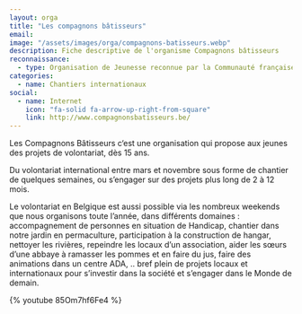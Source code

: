 ```yaml
---
layout: orga
title: "Les compagnons bâtisseurs"
email: 
image: "/assets/images/orga/compagnons-batisseurs.webp"
description: Fiche descriptive de l'organisme Compagnons bâtisseurs
reconnaissance:
  - type: Organisation de Jeunesse reconnue par la Communauté française
categories: 
  - name: Chantiers internationaux
social:
  - name: Internet
    icon: "fa-solid fa-arrow-up-right-from-square"
    link: http://www.compagnonsbatisseurs.be/
---
```

Les Compagnons Bâtisseurs c‘est une organisation qui propose aux jeunes des projets de volontariat, dès 15 ans.

Du volontariat international entre mars et novembre sous forme de chantier de quelques semaines, ou s’engager sur des projets plus long de 2 à 12 mois.

Le volontariat en Belgique est aussi possible via les nombreux weekends que nous organisons toute l’année, dans différents domaines : accompagnement de personnes en situation de Handicap, chantier dans notre jardin en permaculture, participation à la construction de hangar, nettoyer les rivières, repeindre les locaux d’un association, aider les sœurs d’une abbaye à ramasser les pommes et en faire du jus, faire des animations dans un centre ADA, .. bref plein de projets locaux et internationaux pour s’investir dans la société et s’engager dans le Monde de demain.

{% youtube 85Om7hf6Fe4 %} 